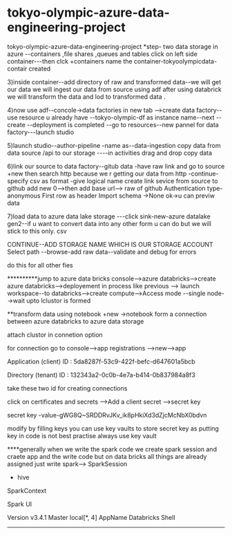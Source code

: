 # tokyo-olympic-azure-data-engineering-project
tokyo-olympic-azure-data-engineering-project
*step- two 
data storage in azure --containers ,file shares ,queues and tables
click on left side container---then clck +containers
name the container-tokyoolympicdata-contair created


3)inside container--add directory 
of raw and transformed data--we will get our data we will ingest our data from source using adf after using databrick we will transform the data and lod to transformed data .


4)now use adf--concole->data factories in new tab
-->create data factory--use resource u already have --tokyo-olympic-df as instance name--next --create --deployment is completed --go to resources--new pannel for data factory---launch studio

5)launch studio--author-pipeline -name as--data-ingestion
copy data from data source /api to our storage ----in activities drag and drop copy data

6)link our source to data factory--gitub data -have raw link and go to source
+new then search http because we r getting our data from http -continue-specify csv as format -give logical name 
create link sevice from source to github
add new 0-->then add base url-->
raw of github
Authentication type-anonymous
First row as header
Import schema ->None
ok->u can previw data 

7)load data to azure data lake storage ---click sink-new-azure datalake gen2--if u want to convert data into any other form u can do but we will stick to this only.
csv

CONTINUE--ADD STORAGE NAME WHICH IS OUR STORAGE ACCOUNT
Select path --browse-add raw data--validate and debug for errors


do this for all other fies


**********jump to azure data bricks 
console-->azure databricks-->create azure databricks-->deployement in process
like previous -->
launch workspace--to databricks-->create compute-->Access mode
--single node-->wait upto lclustor is formed



**transform data using notebook +new ->notebook 
form a connection between azure databricks to azure data storage 

attach clustor in connetion option

for connection go to console-->app registrations -->new-->app

Application (client) ID
:
5da8287f-53c9-422f-befc-d647601a5bcb

Directory (tenant) ID
:
132343a2-0c0b-4e7a-b414-0b837984a8f3

take these two id for creating connections 

click on certificates and secrets -->Add a client secret
-->secret key

secret key -value-gWG8Q~SRDDRvJKv_ik8pHkiXd3dZjcMcNbX0bdvn

modify by filling keys
you can use key vaults to store secret key as putting key in code is not best practise always use key vault

****generally when we write the spark code we create spark session and craete app and the  write  code but on data bricks all things are already assigned
just write spark-->
SparkSession 
- hive

SparkContext

Spark UI

Version
v3.4.1
Master
local[*, 4]
AppName
Databricks Shell

-------------------------









